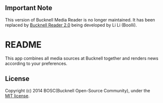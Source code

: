 ## Important Note
This version of Bucknell Media Reader is no longer maintained. It has been replaced by [Bucknell Reader 2.0](https://github.com/BucknellLaunch/launch-bucknell-reader-v2.0) being developed by Li Li (Boolli). 


# README
This app combines all media sources at Bucknell together and renders news according to your preferences.

## License
Copyright (c) 2014 BOSC(Bucknell Open-Source Community), under the
[MIT license](http://www.opensource.org/licenses/mit-license.php).
